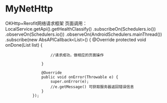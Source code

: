# MyNetHttp
OKHttp+Rerofit网络请求框架
页面调用：
 LocalService.getApi().getHealthClassify()
                .subscribeOn(Schedulers.io())
                .observeOn(Schedulers.io())
                .observeOn(AndroidSchedulers.mainThread())
                .subscribe(new AbsAPICallback<List<HealthClassifyBean>>() {
                    @Override
                    protected void onDone(List<HealthClassifyBean> list) {

                        //请求成功，做相应的页面操作

                    }

                    @Override
                    public void onError(Throwable e) {
                        super.onError(e);
                        //e.getMessage() 可获取服务器返回错误信息
                    }
                });
